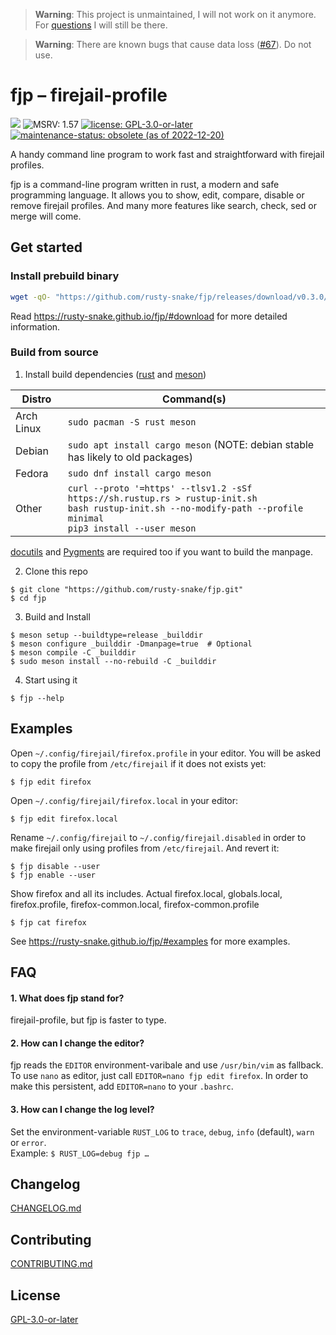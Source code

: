 > **Warning**: This project is unmaintained, I will not work on it anymore. For [questions](https://github.com/rusty-snake/fjp/discussions) I will still be there.

> **Warning**: There are known bugs that cause data loss ([#67](https://github.com/rusty-snake/fjp/issues/67)). Do not use.


fjp – firejail-profile
======================

[![](https://github.com/rusty-snake/fjp/workflows/Rust%20CI/badge.svg)](https://github.com/rusty-snake/fjp/actions?query=workflow%3A%22Rust+CI%22+event%3Apush+branch%3Amaster)
![MSRV: 1.57](https://img.shields.io/badge/MSRV-1.57-blue.svg?logo=rust)
[![license: GPL-3.0-or-later](https://img.shields.io/static/v1?label=license&message=GPL-3.0-or-later&color=darkred&logo=gnu)](COPYING)
[![maintenance-status: obsolete (as of 2022-12-20)](https://img.shields.io/badge/maintenance--status-obsolete_%28as_of_2022--12--20%29-red)](https://gist.github.com/rusty-snake/574a91f1df9f97ec77ca308d6d731e29)

A handy command line program to work fast and straightforward with firejail profiles.

fjp is a command-line program written in rust, a modern and safe programming language. It allows you to show, edit, compare, disable or remove firejail profiles. And many more features like search, check, sed or merge will come.

Get started
-----------

### Install prebuild binary

```bash
wget -qO- "https://github.com/rusty-snake/fjp/releases/download/v0.3.0/fjp-v0.3.0-x86_64-unknown-linux-musl.tar.xz" | tar -xJf- -C $HOME/.local
```

Read https://rusty-snake.github.io/fjp/#download for more detailed information.

### Build from source

1. Install build dependencies
([rust](https://www.rust-lang.org/tools/install) and
[meson](https://mesonbuild.com/Getting-meson.html))

| Distro | Command(s) |
| ------ | ---------- |
| Arch Linux | `sudo pacman -S rust meson` |
| Debian | `sudo apt install cargo meson` (NOTE: debian stable has likely to old packages) |
| Fedora | `sudo dnf install cargo meson` |
| Other | `curl --proto '=https' --tlsv1.2 -sSf https://sh.rustup.rs > rustup-init.sh`<br>`bash rustup-init.sh --no-modify-path --profile minimal`<br>`pip3 install --user meson` |

[docutils](https://pypi.org/project/docutils/) and [Pygments](https://pypi.org/project/Pygments/) are required too if you want to build the manpage.

2. Clone this repo

```
$ git clone "https://github.com/rusty-snake/fjp.git"
$ cd fjp
```

3. Build and Install

```
$ meson setup --buildtype=release _builddir
$ meson configure _builddir -Dmanpage=true  # Optional
$ meson compile -C _builddir
$ sudo meson install --no-rebuild -C _builddir
```

4. Start using it

```
$ fjp --help
```

Examples
--------

Open `~/.config/firejail/firefox.profile` in your editor. You will be asked to copy the profile from `/etc/firejail` if it does not exists yet:

    $ fjp edit firefox

Open `~/.config/firejail/firefox.local` in your editor:

    $ fjp edit firefox.local

Rename `~/.config/firejail` to `~/.config/firejail.disabled` in order to make firejail only using profiles from `/etc/firejail`. And revert it:

    $ fjp disable --user
    $ fjp enable --user

Show firefox and all its includes. Actual firefox.local, globals.local, firefox.profile, firefox-common.local, firefox-common.profile

    $ fjp cat firefox

See <https://rusty-snake.github.io/fjp/#examples> for more examples.

FAQ
---

#### 1. What does fjp stand for?

firejail-profile, but fjp is faster to type.

#### 2. How can I change the editor?

fjp reads the `EDITOR` environment-varibale and use `/usr/bin/vim` as fallback.
To use `nano` as editor, just call `EDITOR=nano fjp edit firefox`. In order to make this
persistent, add `EDITOR=nano` to your `.bashrc`.

#### 3. How can I change the log level?

Set the environment-variable `RUST_LOG` to `trace`, `debug`, `info` (default), `warn` or `error`.  
Example: `$ RUST_LOG=debug fjp …`

Changelog
---------

[CHANGELOG.md](CHANGELOG.md)

Contributing
------------

[CONTRIBUTING.md](CONTRIBUTING.md)

License
-------

[GPL-3.0-or-later](COPYING)
